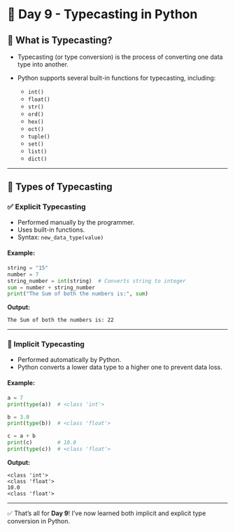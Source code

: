 # 🐍 Day 9 - Typecasting in Python

## 🔹 What is Typecasting?

* Typecasting (or type conversion) is the process of converting one data type into another.
* Python supports several built-in functions for typecasting, including:

  * `int()`
  * `float()`
  * `str()`
  * `ord()`
  * `hex()`
  * `oct()`
  * `tuple()`
  * `set()`
  * `list()`
  * `dict()`

---

## 🔸 Types of Typecasting

### ✅ Explicit Typecasting

* Performed manually by the programmer.
* Uses built-in functions.
* Syntax: `new_data_type(value)`

#### Example:

```python
string = "15"
number = 7
string_number = int(string)  # Converts string to integer
sum = number + string_number
print("The Sum of both the numbers is:", sum)
```

**Output:**

```
The Sum of both the numbers is: 22
```

---

### 🔄 Implicit Typecasting

* Performed automatically by Python.
* Python converts a lower data type to a higher one to prevent data loss.

#### Example:

```python
a = 7
print(type(a))  # <class 'int'>

b = 3.0
print(type(b))  # <class 'float'>

c = a + b
print(c)        # 10.0
print(type(c))  # <class 'float'>
```

**Output:**

```
<class 'int'>
<class 'float'>
10.0
<class 'float'>
```

---

✅ That’s all for **Day 9**! I’ve now learned both implicit and explicit type conversion in Python.
